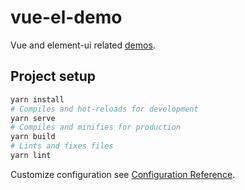 # vue-el-demo

Vue and element-ui related [demos](https://lruihao.github.io/vue-el-demo/).

## Project setup

```bash
yarn install
# Compiles and hot-reloads for development
yarn serve
# Compiles and minifies for production
yarn build
# Lints and fixes files
yarn lint
```

Customize configuration see [Configuration Reference](https://cli.vuejs.org/config/).
